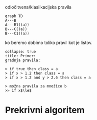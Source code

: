 odločitvena/klasiikacijska pravila
```mermaid
graph TD
A---B
A---B1((a))
B---C((a))
B---C1((a))
```
ko beremo dobimo toliko pravil kot je listov.  

```ad-note
collapse: true
title: Primer:
gradnja pravila:

> if true then class = a
> if x > 1.2 then class = a
> if x > 1.2 and y > 2.6 then class = a

> možna pravila za množico b
>> if x$\le$

```

# Prekrivni algoritem
